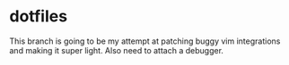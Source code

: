 # dotfiles

This branch is going to be my attempt at patching buggy vim integrations and making it super light. Also need to attach a debugger.
